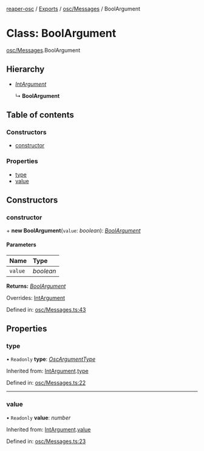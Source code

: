 [reaper-osc](../README.md) / [Exports](../modules.md) / [osc/Messages](../modules/osc_messages.md) / BoolArgument

# Class: BoolArgument

[osc/Messages](../modules/osc_messages.md).BoolArgument

## Hierarchy

- [*IntArgument*](osc_messages.intargument.md)

  ↳ **BoolArgument**

## Table of contents

### Constructors

- [constructor](osc_messages.boolargument.md#constructor)

### Properties

- [type](osc_messages.boolargument.md#type)
- [value](osc_messages.boolargument.md#value)

## Constructors

### constructor

\+ **new BoolArgument**(`value`: *boolean*): [*BoolArgument*](osc_messages.boolargument.md)

#### Parameters

| Name | Type |
| :------ | :------ |
| `value` | *boolean* |

**Returns:** [*BoolArgument*](osc_messages.boolargument.md)

Overrides: [IntArgument](osc_messages.intargument.md)

Defined in: [osc/Messages.ts:43](https://github.com/LykaiosNZ/reaper-osc.js/blob/7ba97a3/src/osc/Messages.ts#L43)

## Properties

### type

• `Readonly` **type**: [*OscArgumentType*](../enums/osc_messages.oscargumenttype.md)

Inherited from: [IntArgument](osc_messages.intargument.md).[type](osc_messages.intargument.md#type)

Defined in: [osc/Messages.ts:22](https://github.com/LykaiosNZ/reaper-osc.js/blob/7ba97a3/src/osc/Messages.ts#L22)

___

### value

• `Readonly` **value**: *number*

Inherited from: [IntArgument](osc_messages.intargument.md).[value](osc_messages.intargument.md#value)

Defined in: [osc/Messages.ts:23](https://github.com/LykaiosNZ/reaper-osc.js/blob/7ba97a3/src/osc/Messages.ts#L23)
